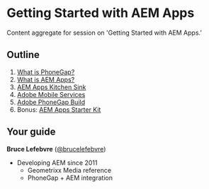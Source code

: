 Getting Started with AEM Apps
=============================

Content aggregate for session on 'Getting Started with AEM Apps.'

## Outline

1. [What is PhoneGap?](subpages/phonegap)
1. [What is AEM Apps?](subpages/aem-apps)
1. [AEM Apps Kitchen Sink](subpages/kitchen-sink)
1. [Adobe Mobile Services](subpages/mobile-services)
1. [Adobe PhoneGap Build](subpages/phonegap-build)
1. Bonus: [AEM Apps Starter Kit](subpages/starter-kit)

## Your guide

__Bruce Lefebvre__ ([@brucelefebvre](https://twitter.com/brucelefebvre/))

- Developing AEM since 2011
	- Geometrixx Media reference
	- PhoneGap + AEM integration